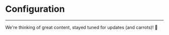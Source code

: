 # Configuration

---

We're thinking of great content, stayed tuned for updates \(and carrots\)! :rabbit:


